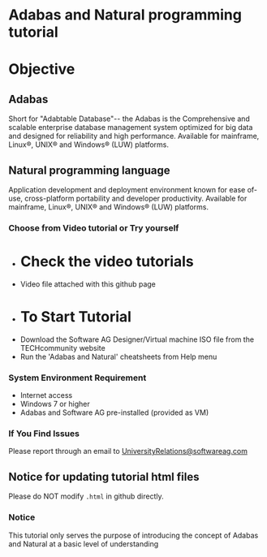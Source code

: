 
# Adabas and Natural programming tutorial
  

#  Objective
   

## Adabas

Short for "Adabtable Database"-- the Adabas is the Comprehensive and scalable enterprise database management system optimized for big data and designed for reliability and high performance. Available for mainframe, Linux®, UNIX® and Windows® (LUW) platforms.

## Natural programming language

Application development and deployment environment known for ease of-use, cross-platform portability and developer productivity. Available for mainframe, Linux®, UNIX® and Windows® (LUW) platforms.


### Choose from Video tutorial or Try yourself


-  Check the video tutorials
   =========================
 * Video file attached with this github page

-  To Start Tutorial
   =================
 * Download the Software AG Designer/Virtual machine ISO file from the TECHcommunity website
 * Run the 'Adabas and Natural' cheatsheets from Help menu


 
### System Environment Requirement

 * Internet access
 * Windows 7 or higher
 * Adabas and Software AG pre-installed (provided as VM)
 
  

### If You Find Issues

Please report through an email to UniversityRelations@softwareag.com


Notice for updating tutorial html files
-----------------------------------------
Please do NOT modify `.html` in github directly.


### Notice

This tutorial only serves the purpose of introducing the concept of Adabas and Natural at a basic level of understanding 

